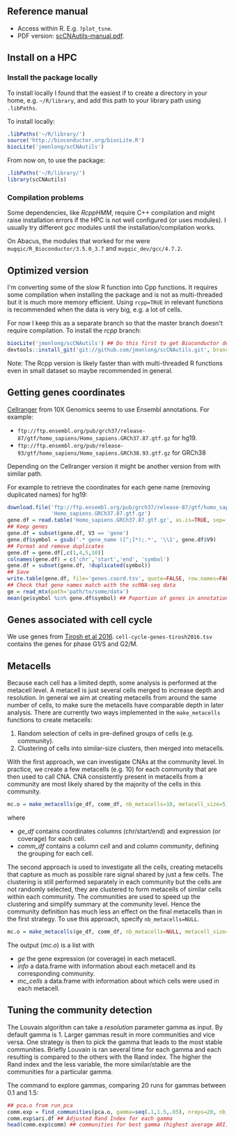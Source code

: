 ## Reference manual

- Access within R. E.g. `?plot_tsne`.
- PDF version: [scCNAutils-manual.pdf](scCNAutils-manual.pdf).

## Install on a HPC

### Install the package locally

To install locally I found that the easiest if to create a directory in your home, e.g. `~/R/library`, and add this path to your library path using `.libPaths`.

To install locally:

```r
.libPaths('~/R/library/')
source('http://bioconductor.org/biocLite.R')
biocLite('jmonlong/scCNAutils')
```

From now on, to use the package:

```r
.libPaths('~/R/library/')
library(scCNAutils)
```

### Compilation problems

Some dependencies, like *RcppHMM*,  require C++ compilation and might raise installation errors if the HPC is not well configured (or uses modules).
I usually try different *gcc* modules until the installation/compilation works.

On Abacus, the modules that worked for me were `mugqic/R_Bioconductor/3.5.0_3.7` and `mugqic_dev/gcc/4.7.2`.

## Optimized version

I'm converting some of the slow R function into Cpp functions. 
It requires some compilation when installing the package and is not as multi-threaded but it is much more memory efficient.
Using `rcpp=TRUE` in relevant functions is recommended when the data is very big, e.g. a lot of cells.

For now I keep this as a separate branch so that the master branch doesn't require compilation.
To install the *rcpp* branch:

```r
biocLite('jmonlong/scCNAutils') ## Do this first to get Bioconductor dependencies
devtools::install_git('git://github.com/jmonlong/scCNAutils.git', branch='rcpp')
```

Note: The Rcpp version is likely faster than with multi-threaded R functions even in small dataset so maybe recommended in general.

## Getting genes coordinates

[Cellranger](https://support.10xgenomics.com/single-cell-gene-expression/software/release-notes/build) from 10X Genomics seems to use Ensembl annotations. 
For example:

- `ftp://ftp.ensembl.org/pub/grch37/release-87/gtf/homo_sapiens/Homo_sapiens.GRCh37.87.gtf.gz` for hg19.
- `ftp://ftp.ensembl.org/pub/release-93/gtf/homo_sapiens/Homo_sapiens.GRCh38.93.gtf.gz` for GRCh38

Depending on the Cellranger version it might be another version from with similar path.

For example to retrieve the coordinates for each gene name (removing duplicated names) for hg19:

```r
download.file('ftp://ftp.ensembl.org/pub/grch37/release-87/gtf/homo_sapiens/Homo_sapiens.GRCh37.87.gtf.gz',
              'Homo_sapiens.GRCh37.87.gtf.gz')
gene.df = read.table('Homo_sapiens.GRCh37.87.gtf.gz', as.is=TRUE, sep='\t')
## Keep genes
gene.df = subset(gene.df, V3 == 'gene')
gene.df$symbol = gsub('.* gene_name ([^;]*);.*', '\\1', gene.df$V9)
## Format and remove duplicates
gene.df = gene.df[,c(1,4,5,10)]
colnames(gene.df) = c('chr','start','end', 'symbol')
gene.df = subset(gene.df, !duplicated(symbol))
## Save
write.table(gene.df, file='genes.coord.tsv', quote=FALSE, row.names=FALSE, sep='\t')
## Check that gene names match with the scRNA-seq data     
ge = read_mtx(path='path/to/some/data')
mean(ge$symbol %in% gene.df$symbol) ## Poportion of genes in annotation
```

## Genes associated with cell cycle

We use genes from [Tirosh et al 2016](https://www.nature.com/articles/nature20123). 
`cell-cycle-genes-tirosh2016.tsv` contains the genes for phase G1/S and G2/M.

## Metacells

Because each cell has a limited depth, some analysis is performed at the metacell level. 
A metacell is just several cells merged to increase depth and resolution. 
In general we aim at creating metacells from around the same number of cells, to make sure the metacells have comparable depth in later analysis.
There are currently two ways implemented in the `make_metacells` functions to create metacells:

1. Random selection of cells in pre-defined groups of cells (e.g. community).
1. Clustering of cells into similar-size clusters, then merged into metacells.

With the first approach, we can investigate CNAs at the community level. 
In practice, we create a few metacells (e.g. 10) for each community that are then used to call CNA.
CNA consistently present in metacells from a community are most likely shared by the majority of the cells in this community.

```r
mc.o = make_metacells(ge_df, comm_df, nb_metacells=10, metacell_size=5)
```

where 

- *ge_df* contains coordinates columns (chr/start/end) and expression (or coverage) for each cell.
- *comm_df* contains a column *cell* and and column *community*, defining the grouping for each cell.

The second approach is used to investigate all the cells, creating metacells that capture as much as possible rare signal shared by just a few cells.
The clustering is still performed separately in each community but the cells are not randomly selected, they are clustered to form metacells of similar cells within each community.
The communities are used to speed up the clustering and simplify summary at the community level.
Hence the community definition has much less an effect on the final metacells than in the first strategy.
To use this approach, specify `nb_metacells=NULL`.

```r
mc.o = make_metacells(ge_df, comm_df, nb_metacells=NULL, metacell_size=5)
```

The output (*mc.o*) is a list with 

- *ge* the gene expression (or coverage) in each metacell.
- *info* a data.frame with information about each metacell and its corresponding community.
- *mc_cells* a data.frame with information about which cells were used in each metacell.

## Tuning the community detection

The Louvain algorithm can take a *resolution* parameter gamma as input. 
By default gamma is 1.
Larger gammas result in more communities and vice versa.
One strategy is then to pick the gamma that leads to the most stable communities.
Briefly Louvain is ran several time for each gamma and each resulting is compared to the others with the Rand index. 
The higher the Rand index and the less variable, the more similar/stable are the communities for a particular gamma.

The command to explore gammas, comparing 20 runs for gammas between 0.1 and 1.5:

```r
## pca.o from run_pca
comm.exp = find_communities(pca.o, gamma=seq(.1,1.5,.05), nreps=20, nb_cores=4)
comm.exp$ari.df ## Adjusted Rand Index for each gamma
head(comm.exp$comm) ## communities for best gamma (highest average ARI).
```
